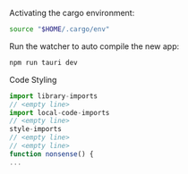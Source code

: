 Activating the cargo environment:
```bash
source "$HOME/.cargo/env"
```

Run the watcher to auto compile the new app:
```bash
npm run tauri dev
```

Code Styling
```js
import library-imports
// <empty line>
import local-code-imports
// <empty line>
style-imports
// <empty line>
// <empty line>
function nonsense() {
...
```
